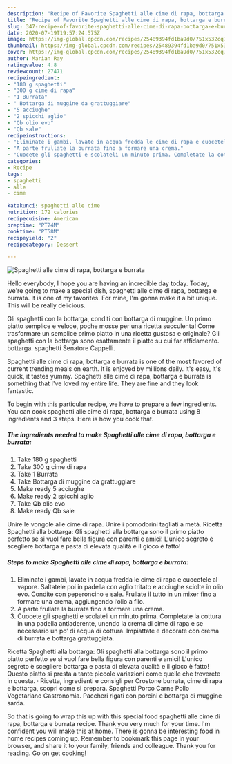 ```yaml
---
description: "Recipe of Favorite Spaghetti alle cime di rapa, bottarga e burrata"
title: "Recipe of Favorite Spaghetti alle cime di rapa, bottarga e burrata"
slug: 347-recipe-of-favorite-spaghetti-alle-cime-di-rapa-bottarga-e-burrata
date: 2020-07-19T19:57:24.575Z
image: https://img-global.cpcdn.com/recipes/25489394fd1ba9d0/751x532cq70/spaghetti-alle-cime-di-rapa-bottarga-e-burrata-recipe-main-photo.jpg
thumbnail: https://img-global.cpcdn.com/recipes/25489394fd1ba9d0/751x532cq70/spaghetti-alle-cime-di-rapa-bottarga-e-burrata-recipe-main-photo.jpg
cover: https://img-global.cpcdn.com/recipes/25489394fd1ba9d0/751x532cq70/spaghetti-alle-cime-di-rapa-bottarga-e-burrata-recipe-main-photo.jpg
author: Marian Ray
ratingvalue: 4.8
reviewcount: 27471
recipeingredient:
- "180 g spaghetti"
- "300 g cime di rapa"
- "1 Burrata"
- " Bottarga di muggine da grattuggiare"
- "5 acciughe"
- "2 spicchi aglio"
- "Qb olio evo"
- "Qb sale"
recipeinstructions:
- "Eliminate i gambi, lavate in acqua fredda le cime di rapa e cuocetele al vapore. Saltatele poi in padella con aglio tritato e acciughe sciolte in olio evo. Condite con peperoncino e sale. Frullate il tutto in un mixer fino a formare una crema, aggiungendo l’olio a filo."
- "A parte frullate la burrata fino a formare una crema."
- "Cuocete gli spaghetti e scolateli un minuto prima. Completate la cottura in una padella antiaderente, unendo la crema di cime di rapa e se necessario un po’ di acqua di cottura. Impiattate e decorate con crema di burrata e bottarga grattuggiata."
categories:
- Recipe
tags:
- spaghetti
- alle
- cime

katakunci: spaghetti alle cime 
nutrition: 172 calories
recipecuisine: American
preptime: "PT24M"
cooktime: "PT58M"
recipeyield: "2"
recipecategory: Dessert

---
```



![Spaghetti alle cime di rapa, bottarga e burrata](https://img-global.cpcdn.com/recipes/25489394fd1ba9d0/751x532cq70/spaghetti-alle-cime-di-rapa-bottarga-e-burrata-recipe-main-photo.jpg)

Hello everybody, I hope you are having an incredible day today. Today, we're going to make a special dish, spaghetti alle cime di rapa, bottarga e burrata. It is one of my favorites. For mine, I'm gonna make it a bit unique. This will be really delicious.

Gli spaghetti con la bottarga, conditi con bottarga di muggine. Un primo piatto semplice e veloce, poche mosse per una ricetta succulenta! Come trasformare un semplice primo piatto in una ricetta gustosa e originale? Gli spaghetti con la bottarga sono esattamente il piatto su cui far affidamento. bottarga. spaghetti Senatore Cappelli.

Spaghetti alle cime di rapa, bottarga e burrata is one of the most favored of current trending meals on earth. It is enjoyed by millions daily. It's easy, it's quick, it tastes yummy. Spaghetti alle cime di rapa, bottarga e burrata is something that I've loved my entire life. They are fine and they look fantastic.


To begin with this particular recipe, we have to prepare a few ingredients. You can cook spaghetti alle cime di rapa, bottarga e burrata using 8 ingredients and 3 steps. Here is how you cook that.

<!--inarticleads1-->

##### The ingredients needed to make Spaghetti alle cime di rapa, bottarga e burrata:

1. Take 180 g spaghetti
1. Take 300 g cime di rapa
1. Take 1 Burrata
1. Take  Bottarga di muggine da grattuggiare
1. Make ready 5 acciughe
1. Make ready 2 spicchi aglio
1. Take Qb olio evo
1. Make ready Qb sale


Unire le vongole alle cime di rapa. Unire i pomodorini tagliati a metà. Ricetta Spaghetti alla bottarga: Gli spaghetti alla bottarga sono il primo piatto perfetto se si vuol fare bella figura con parenti e amici! L&#39;unico segreto è scegliere bottarga e pasta di elevata qualità e il gioco è fatto! 

<!--inarticleads2-->

##### Steps to make Spaghetti alle cime di rapa, bottarga e burrata:

1. Eliminate i gambi, lavate in acqua fredda le cime di rapa e cuocetele al vapore. Saltatele poi in padella con aglio tritato e acciughe sciolte in olio evo. Condite con peperoncino e sale. Frullate il tutto in un mixer fino a formare una crema, aggiungendo l’olio a filo.
1. A parte frullate la burrata fino a formare una crema.
1. Cuocete gli spaghetti e scolateli un minuto prima. Completate la cottura in una padella antiaderente, unendo la crema di cime di rapa e se necessario un po’ di acqua di cottura. Impiattate e decorate con crema di burrata e bottarga grattuggiata.


Ricetta Spaghetti alla bottarga: Gli spaghetti alla bottarga sono il primo piatto perfetto se si vuol fare bella figura con parenti e amici! L&#39;unico segreto è scegliere bottarga e pasta di elevata qualità e il gioco è fatto! Questo piatto si presta a tante piccole variazioni come quelle che troverete in questa. · Ricetta, ingredienti e consigli per Crostone burrata, cime di rapa e bottarga, scopri come si prepara. Spaghetti Porco Carne Pollo Vegetariano Gastronomia. Paccheri rigati con porcini e bottarga di muggine sarda. 

So that is going to wrap this up with this special food spaghetti alle cime di rapa, bottarga e burrata recipe. Thank you very much for your time. I'm confident you will make this at home. There is gonna be interesting food in home recipes coming up. Remember to bookmark this page in your browser, and share it to your family, friends and colleague. Thank you for reading. Go on get cooking!
